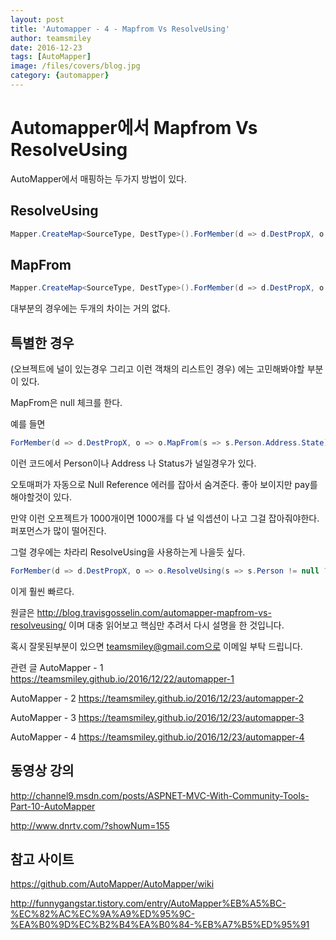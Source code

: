 ```yaml
---
layout: post
title: 'Automapper - 4 - Mapfrom Vs ResolveUsing' 
author: teamsmiley 
date: 2016-12-23
tags: [AutoMapper]
image: /files/covers/blog.jpg
category: {automapper}
---
```

# Automapper에서 Mapfrom Vs ResolveUsing 

AutoMapper에서 매핑하는 두가지 방법이 있다.

## ResolveUsing

```c#
Mapper.CreateMap<SourceType, DestType>().ForMember(d => d.DestPropX, o => o.ResolveUsing(s => s.SourcePropY));
```

## MapFrom

```c#
Mapper.CreateMap<SourceType, DestType>().ForMember(d => d.DestPropX, o => o.MapFrom(s => s.SourcePropY));
```

대부분의 경우에는 두개의 차이는 거의 없다. 

## 특별한 경우 

(오브젝트에 널이 있는경우 그리고 이런 객채의 리스트인 경우) 에는 고민해봐야할 부분이 있다.

MapFrom은 null 체크를 한다. 

예를 들면 

```c#
ForMember(d => d.DestPropX, o => o.MapFrom(s => s.Person.Address.State));
```

이런 코드에서 Person이나 Address 나 Status가 널일경우가 있다. 

오토매퍼가 자동으로 Null Reference 에러를 잡아서 숨겨준다. 좋아 보이지만 pay를 해야할것이 있다. 

만약 이런 오프젝트가 1000개이면 1000개를 다 널 익셉션이 나고 그걸 잡아줘야한다.  퍼포먼스가 많이 떨어진다.

그럴 경우에는 차라리 ResolveUsing을 사용하는게 나을듯 싶다.

```c#
ForMember(d => d.DestPropX, o => o.ResolveUsing(s => s.Person != null ? s.Person.Address.State : null ));
```

이게 훨씬 빠르다. 

원글은 <http://blog.travisgosselin.com/automapper-mapfrom-vs-resolveusing/> 이며 대충 읽어보고 핵심만 추려서 다시 설명을 한 것입니다.

혹시 잘못된부분이 있으면 teamsmiley@gmail.com으로 이메일 부탁 드립니다.

관련 글 
AutoMapper - 1 <https://teamsmiley.github.io/2016/12/22/automapper-1>

AutoMapper - 2 <https://teamsmiley.github.io/2016/12/23/automapper-2> 

AutoMapper - 3 <https://teamsmiley.github.io/2016/12/23/automapper-3>

AutoMapper - 4 <https://teamsmiley.github.io/2016/12/23/automapper-4>


## 동영상 강의

http://channel9.msdn.com/posts/ASPNET-MVC-With-Community-Tools-Part-10-AutoMapper

http://www.dnrtv.com/?showNum=155

## 참고 사이트 

https://github.com/AutoMapper/AutoMapper/wiki

http://funnygangstar.tistory.com/entry/AutoMapper%EB%A5%BC-%EC%82%AC%EC%9A%A9%ED%95%9C-%EA%B0%9D%EC%B2%B4%EA%B0%84-%EB%A7%B5%ED%95%91













